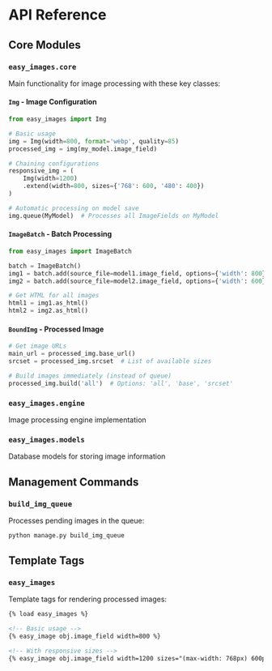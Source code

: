 # API Reference

## Core Modules

### `easy_images.core`

Main functionality for image processing with these key classes:

#### `Img` - Image Configuration
```python
from easy_images import Img

# Basic usage
img = Img(width=800, format='webp', quality=85)
processed_img = img(my_model.image_field)

# Chaining configurations
responsive_img = (
    Img(width=1200)
    .extend(width=800, sizes={'768': 600, '480': 400})
)

# Automatic processing on model save
img.queue(MyModel)  # Processes all ImageFields on MyModel
```

#### `ImageBatch` - Batch Processing
```python
from easy_images import ImageBatch

batch = ImageBatch()
img1 = batch.add(source_file=model1.image_field, options={'width': 800})
img2 = batch.add(source_file=model2.image_field, options={'width': 600})

# Get HTML for all images
html1 = img1.as_html()
html2 = img2.as_html()
```

#### `BoundImg` - Processed Image
```python
# Get image URLs
main_url = processed_img.base_url()
srcset = processed_img.srcset  # List of available sizes

# Build images immediately (instead of queue)
processed_img.build('all')  # Options: 'all', 'base', 'srcset'
```

### `easy_images.engine`
Image processing engine implementation

### `easy_images.models`
Database models for storing image information

## Management Commands

### `build_img_queue`
Processes pending images in the queue:
```bash
python manage.py build_img_queue
```

## Template Tags

### `easy_images`
Template tags for rendering processed images:
```html
{% load easy_images %}

<!-- Basic usage -->
{% easy_image obj.image_field width=800 %}

<!-- With responsive sizes -->
{% easy_image obj.image_field width=1200 sizes="(max-width: 768px) 600px, (max-width: 480px) 400px" %}
```